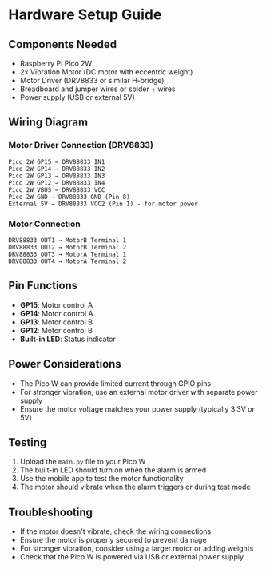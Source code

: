 # Hardware Setup Guide

## Components Needed
- Raspberry Pi Pico 2W
- 2x Vibration Motor (DC motor with eccentric weight)
- Motor Driver (DRV8833 or similar H-bridge)
- Breadboard and jumper wires or solder + wires
- Power supply (USB or external 5V)

## Wiring Diagram

### Motor Driver Connection (DRV8833)
```
Pico 2W GP15 → DRV88833 IN1
Pico 2W GP14 → DRV88833 IN2
Pico 2W GP13 → DRV88833 IN3
Pico 2W GP12 → DRV88833 IN4
Pico 2W VBUS → DRV88833 VCC
Pico 2W GND → DRV88833 GND (Pin 8)
External 5V → DRV88833 VCC2 (Pin 1) - for motor power
```

### Motor Connection
```
DRV88833 OUT1 → MotorB Terminal 1
DRV88833 OUT2 → MotorB Terminal 2
DRV88833 OUT3 → MotorA Terminal 1
DRV88833 OUT4 → MotorA Terminal 2
```

## Pin Functions
- **GP15**: Motor control A
- **GP14**: Motor control A
- **GP13**: Motor control B
- **GP12**: Motor control B
- **Built-in LED**: Status indicator

## Power Considerations
- The Pico W can provide limited current through GPIO pins
- For stronger vibration, use an external motor driver with separate power supply
- Ensure the motor voltage matches your power supply (typically 3.3V or 5V)

## Testing
1. Upload the `main.py` file to your Pico W
2. The built-in LED should turn on when the alarm is armed
3. Use the mobile app to test the motor functionality
4. The motor should vibrate when the alarm triggers or during test mode

## Troubleshooting
- If the motor doesn't vibrate, check the wiring connections
- Ensure the motor is properly secured to prevent damage
- For stronger vibration, consider using a larger motor or adding weights
- Check that the Pico W is powered via USB or external power supply
